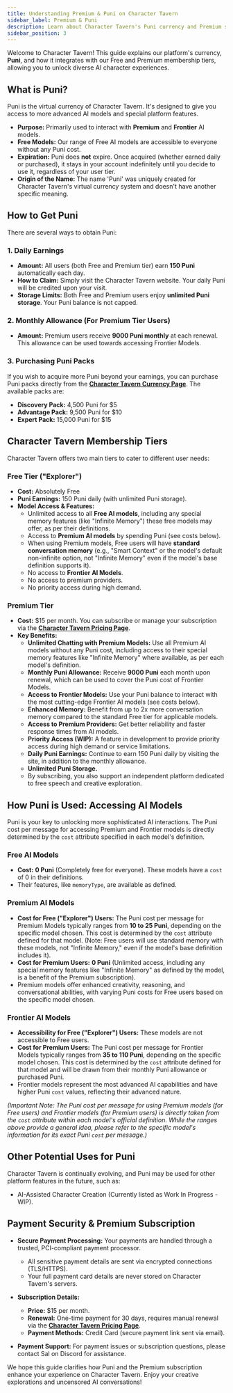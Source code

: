 ```yaml
---
title: Understanding Premium & Puni on Character Tavern
sidebar_label: Premium & Puni
description: Learn about Character Tavern's Puni currency and Premium subscription. Understand how to earn, buy, and spend Puni, access different AI models, and the benefits of the $15/month Premium tier.
sidebar_position: 3
---
```


Welcome to Character Tavern! This guide explains our platform's currency, **Puni**, and how it integrates with our Free and Premium membership tiers, allowing you to unlock diverse AI character experiences.

## What is Puni?

Puni is the virtual currency of Character Tavern. It's designed to give you access to more advanced AI models and special platform features.

* **Purpose:** Primarily used to interact with **Premium** and **Frontier** AI models.
* **Free Models:** Our range of Free AI models are accessible to everyone without any Puni cost.
* **Expiration:** Puni does **not** expire. Once acquired (whether earned daily or purchased), it stays in your account indefinitely until you decide to use it, regardless of your user tier.
* **Origin of the Name:** The name 'Puni' was uniquely created for Character Tavern's virtual currency system and doesn't have another specific meaning.

## How to Get Puni

There are several ways to obtain Puni:

### 1. Daily Earnings
* **Amount:** All users (both Free and Premium tier) earn **150 Puni** automatically each day.
* **How to Claim:** Simply visit the Character Tavern website. Your daily Puni will be credited upon your visit.
* **Storage Limits:** Both Free and Premium users enjoy **unlimited Puni storage**. Your Puni balance is not capped.

### 2. Monthly Allowance (For Premium Tier Users)
* **Amount:** Premium users receive **9000 Puni monthly** at each renewal. This allowance can be used towards accessing Frontier Models.

### 3. Purchasing Puni Packs
If you wish to acquire more Puni beyond your earnings, you can purchase Puni packs directly from the [**Character Tavern Currency Page**](https://character-tavern.com/currency).
The available packs are:
* **Discovery Pack:** 4,500 Puni for $5
* **Advantage Pack:** 9,500 Puni for $10
* **Expert Pack:** 15,000 Puni for $15

## Character Tavern Membership Tiers

Character Tavern offers two main tiers to cater to different user needs:

### Free Tier ("Explorer")
* **Cost:** Absolutely Free
* **Puni Earnings:** 150 Puni daily (with unlimited Puni storage).
* **Model Access & Features:**
    * Unlimited access to all **Free AI models**, including any special memory features (like "Infinite Memory") these free models may offer, as per their definitions.
    * Access to **Premium AI models** by spending Puni (see costs below).
    * When using Premium models, Free users will have **standard conversation memory** (e.g., "Smart Context" or the model's default non-infinite option, not "Infinite Memory" even if the model's base definition supports it).
    * No access to **Frontier AI Models**.
    * No access to premium providers.
    * No priority access during high demand.

### Premium Tier
* **Cost:** $15 per month. You can subscribe or manage your subscription via the [**Character Tavern Pricing Page**](https://character-tavern.com/store/pricing).
* **Key Benefits:**
    * **Unlimited Chatting with Premium Models:** Use all Premium AI models without any Puni cost, including access to their special memory features like "Infinite Memory" where available, as per each model's definition.
    * **Monthly Puni Allowance:** Receive **9000 Puni** each month upon renewal, which can be used to cover the Puni cost of Frontier Models.
    * **Access to Frontier Models:** Use your Puni balance to interact with the most cutting-edge Frontier AI models (see costs below).
    * **Enhanced Memory:** Benefit from up to 2x more conversation memory compared to the standard Free tier for applicable models.
    * **Access to Premium Providers:** Get better reliability and faster response times from AI models.
    * **Priority Access (WIP):** A feature in development to provide priority access during high demand or service limitations.
    * **Daily Puni Earnings:** Continue to earn 150 Puni daily by visiting the site, in addition to the monthly allowance.
    * **Unlimited Puni Storage.**
    * By subscribing, you also support an independent platform dedicated to free speech and creative exploration.

## How Puni is Used: Accessing AI Models

Puni is your key to unlocking more sophisticated AI interactions. The Puni cost per message for accessing Premium and Frontier models is directly determined by the `cost` attribute specified in each model's definition.

### Free AI Models
* **Cost:** **0 Puni** (Completely free for everyone). These models have a `cost` of 0 in their definitions.
* Their features, like `memoryType`, are available as defined.

### Premium AI Models
* **Cost for Free ("Explorer") Users:** The Puni cost per message for Premium Models typically ranges from **10 to 25 Puni**, depending on the specific model chosen. This cost is determined by the `cost` attribute defined for that model. (Note: Free users will use standard memory with these models, not "Infinite Memory," even if the model's base definition includes it).
* **Cost for Premium Users:** **0 Puni** (Unlimited access, including any special memory features like "Infinite Memory" as defined by the model, is a benefit of the Premium subscription).
* Premium models offer enhanced creativity, reasoning, and conversational abilities, with varying Puni costs for Free users based on the specific model chosen.

### Frontier AI Models
* **Accessibility for Free ("Explorer") Users:** These models are not accessible to Free users.
* **Cost for Premium Users:** The Puni cost per message for Frontier Models typically ranges from **35 to 110 Puni**, depending on the specific model chosen. This cost is determined by the `cost` attribute defined for that model and will be drawn from their monthly Puni allowance or purchased Puni.
* Frontier models represent the most advanced AI capabilities and have higher Puni `cost` values, reflecting their advanced nature.

*(Important Note: The Puni cost per message for using Premium models (for Free users) and Frontier models (for Premium users) is directly taken from the `cost` attribute within each model's official definition. While the ranges above provide a general idea, please refer to the specific model's information for its exact Puni `cost` per message.)*

## Other Potential Uses for Puni
Character Tavern is continually evolving, and Puni may be used for other platform features in the future, such as:
* AI-Assisted Character Creation (Currently listed as Work In Progress - WIP).

## Payment Security & Premium Subscription

* **Secure Payment Processing:** Your payments are handled through a trusted, PCI-compliant payment processor.
    * All sensitive payment details are sent via encrypted connections (TLS/HTTPS).
    * Your full payment card details are never stored on Character Tavern's servers.

* **Subscription Details:**
    * **Price:** $15 per month.
    * **Renewal:** One-time payment for 30 days, requires manual renewal via the [**Character Tavern Pricing Page**](https://character-tavern.com/store/pricing).
    * **Payment Methods:** Credit Card (secure payment link sent via email).

* **Payment Support:** For payment issues or subscription questions, please contact Sal on Discord for assistance.

We hope this guide clarifies how Puni and the Premium subscription enhance your experience on Character Tavern. Enjoy your creative explorations and uncensored AI conversations!